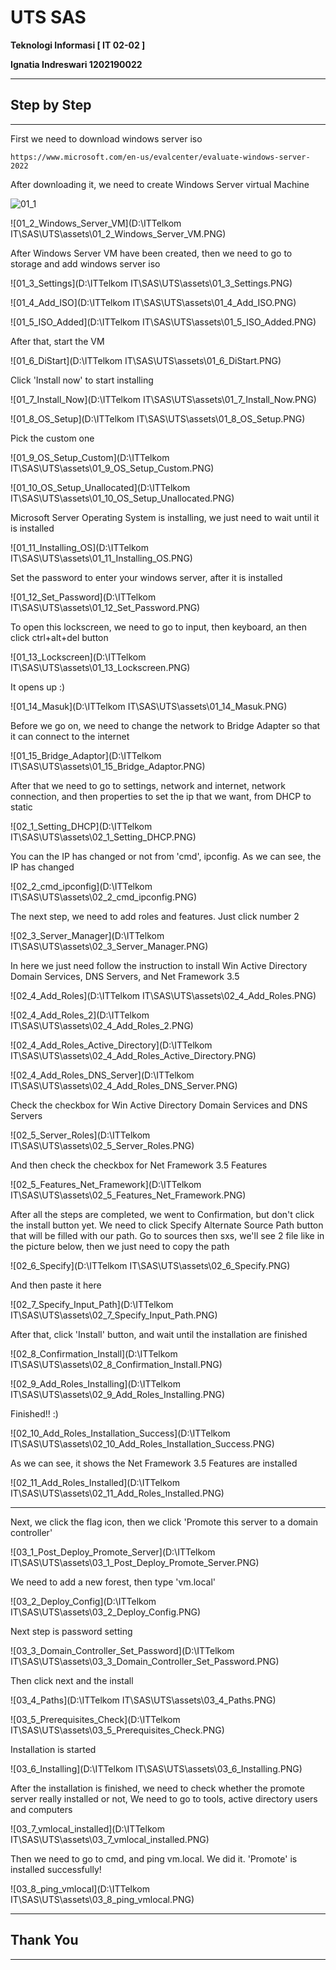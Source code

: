 # UTS SAS

**Teknologi Informasi [ IT 02-02 ]**

**Ignatia Indreswari  1202190022**

------

## Step by Step

------

First we need to download windows server iso

```
https://www.microsoft.com/en-us/evalcenter/evaluate-windows-server-2022
```

After downloading it, we need to create Windows Server virtual Machine

![01_1](/assets/01_1.PNG)

![01_2_Windows_Server_VM](D:\ITTelkom IT\SAS\UTS\assets\01_2_Windows_Server_VM.PNG)

After Windows Server VM have been created, then we need to go to storage and add windows server iso

![01_3_Settings](D:\ITTelkom IT\SAS\UTS\assets\01_3_Settings.PNG)

![01_4_Add_ISO](D:\ITTelkom IT\SAS\UTS\assets\01_4_Add_ISO.PNG)

![01_5_ISO_Added](D:\ITTelkom IT\SAS\UTS\assets\01_5_ISO_Added.PNG)

After that, start the VM

![01_6_DiStart](D:\ITTelkom IT\SAS\UTS\assets\01_6_DiStart.PNG)

Click 'Install now' to start installing

![01_7_Install_Now](D:\ITTelkom IT\SAS\UTS\assets\01_7_Install_Now.PNG)

![01_8_OS_Setup](D:\ITTelkom IT\SAS\UTS\assets\01_8_OS_Setup.PNG)

Pick the custom one

![01_9_OS_Setup_Custom](D:\ITTelkom IT\SAS\UTS\assets\01_9_OS_Setup_Custom.PNG)

![01_10_OS_Setup_Unallocated](D:\ITTelkom IT\SAS\UTS\assets\01_10_OS_Setup_Unallocated.PNG)

Microsoft Server Operating System is installing, we just need to wait until it is installed

![01_11_Installing_OS](D:\ITTelkom IT\SAS\UTS\assets\01_11_Installing_OS.PNG)

Set the password to enter your windows server, after it is installed

![01_12_Set_Password](D:\ITTelkom IT\SAS\UTS\assets\01_12_Set_Password.PNG)

To open this lockscreen, we need to go to input, then keyboard, an then click ctrl+alt+del button

![01_13_Lockscreen](D:\ITTelkom IT\SAS\UTS\assets\01_13_Lockscreen.PNG)

It opens up  :)

![01_14_Masuk](D:\ITTelkom IT\SAS\UTS\assets\01_14_Masuk.PNG)

Before we  go on, we need to change the network to Bridge Adapter so that it can connect to the internet

![01_15_Bridge_Adaptor](D:\ITTelkom IT\SAS\UTS\assets\01_15_Bridge_Adaptor.PNG)

After that we need to go to settings, network and internet, network connection, and then properties to set the ip that we want, from DHCP to static

![02_1_Setting_DHCP](D:\ITTelkom IT\SAS\UTS\assets\02_1_Setting_DHCP.PNG)

You can the IP has changed or not from 'cmd', ipconfig. As we can see, the IP has changed

![02_2_cmd_ipconfig](D:\ITTelkom IT\SAS\UTS\assets\02_2_cmd_ipconfig.PNG)

The next step, we need to add roles and features. Just click number 2

![02_3_Server_Manager](D:\ITTelkom IT\SAS\UTS\assets\02_3_Server_Manager.PNG)

In here we just need follow the instruction to install Win Active Directory Domain Services, DNS Servers, and Net Framework 3.5

![02_4_Add_Roles](D:\ITTelkom IT\SAS\UTS\assets\02_4_Add_Roles.PNG)

![02_4_Add_Roles_2](D:\ITTelkom IT\SAS\UTS\assets\02_4_Add_Roles_2.PNG)

![02_4_Add_Roles_Active_Directory](D:\ITTelkom IT\SAS\UTS\assets\02_4_Add_Roles_Active_Directory.PNG)

![02_4_Add_Roles_DNS_Server](D:\ITTelkom IT\SAS\UTS\assets\02_4_Add_Roles_DNS_Server.PNG)

Check the checkbox for Win Active Directory Domain Services and DNS Servers

![02_5_Server_Roles](D:\ITTelkom IT\SAS\UTS\assets\02_5_Server_Roles.PNG)

And then check the checkbox for Net Framework 3.5 Features

![02_5_Features_Net_Framework](D:\ITTelkom IT\SAS\UTS\assets\02_5_Features_Net_Framework.PNG)

After all the steps are completed, we went to Confirmation, but don't click the install button yet. We need to click Specify Alternate Source Path button that will be filled with our path. Go to sources then sxs, we'll see 2 file like in the picture below, then we just need to copy the path

![02_6_Specify](D:\ITTelkom IT\SAS\UTS\assets\02_6_Specify.PNG)

And then paste it here

![02_7_Specify_Input_Path](D:\ITTelkom IT\SAS\UTS\assets\02_7_Specify_Input_Path.PNG)

After that, click 'Install' button, and wait until the installation are finished

![02_8_Confirmation_Install](D:\ITTelkom IT\SAS\UTS\assets\02_8_Confirmation_Install.PNG)

![02_9_Add_Roles_Installing](D:\ITTelkom IT\SAS\UTS\assets\02_9_Add_Roles_Installing.PNG)

Finished!! :)

![02_10_Add_Roles_Installation_Success](D:\ITTelkom IT\SAS\UTS\assets\02_10_Add_Roles_Installation_Success.PNG)

As we can see, it shows the Net Framework 3.5 Features are installed

![02_11_Add_Roles_Installed](D:\ITTelkom IT\SAS\UTS\assets\02_11_Add_Roles_Installed.PNG)

------

Next, we click the flag icon, then we click 'Promote this  server to a domain controller'

![03_1_Post_Deploy_Promote_Server](D:\ITTelkom IT\SAS\UTS\assets\03_1_Post_Deploy_Promote_Server.PNG)

We need to add a new forest, then type 'vm.local'

![03_2_Deploy_Config](D:\ITTelkom IT\SAS\UTS\assets\03_2_Deploy_Config.PNG)

Next step is password setting

![03_3_Domain_Controller_Set_Password](D:\ITTelkom IT\SAS\UTS\assets\03_3_Domain_Controller_Set_Password.PNG)

Then click next  and the install

![03_4_Paths](D:\ITTelkom IT\SAS\UTS\assets\03_4_Paths.PNG)

![03_5_Prerequisites_Check](D:\ITTelkom IT\SAS\UTS\assets\03_5_Prerequisites_Check.PNG)

Installation is started

![03_6_Installing](D:\ITTelkom IT\SAS\UTS\assets\03_6_Installing.PNG)

After the installation is finished, we need to check whether the promote server really installed or not, We need to go to tools, active directory users and computers

![03_7_vmlocal_installed](D:\ITTelkom IT\SAS\UTS\assets\03_7_vmlocal_installed.PNG)

Then we need to go to cmd, and ping vm.local. We did it. 'Promote' is installed successfully!

![03_8_ping_vmlocal](D:\ITTelkom IT\SAS\UTS\assets\03_8_ping_vmlocal.PNG)

------

## Thank You

------

